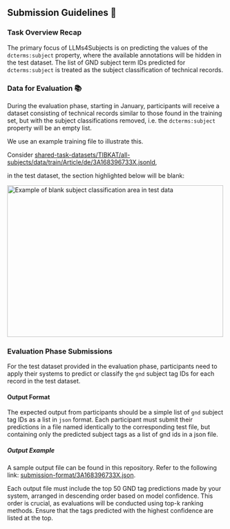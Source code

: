 ## Submission Guidelines 📄

### Task Overview Recap

The primary focus of LLMs4Subjects is on predicting the values of the `dcterms:subject` property, where the available annotations will be hidden in the test dataset. The list of GND subject term IDs predicted for `dcterms:subject` is treated as the subject classification of technical records.

### Data for Evaluation 📚

During the evaluation phase, starting in January, participants will receive a dataset consisting of technical records similar to those found in the training set, but with the subject classifications removed, i.e. the `dcterms:subject` property will be an empty list.

We use an example training file to illustrate this. 

Consider  [shared-task-datasets/TIBKAT/all-subjects/data/train/Article/de/3A168396733X.jsonld](https://github.com/jd-coderepos/llms4subjects/blob/main/shared-task-datasets/TIBKAT/all-subjects/data/train/Article/de/3A168396733X.jsonld),

in the test dataset, the section highlighted below will be blank:

<img src="https://github.com/jd-coderepos/llms4subjects/blob/main/img/classification-target.png" width="500" height="350" alt="Example of blank subject classification area in test data">

### Evaluation Phase Submissions

For the test dataset provided in the evaluation phase, participants need to apply their systems to predict or classify the `gnd` subject tag IDs for each record in the test dataset.

#### Output Format

The expected output from participants should be a simple list of `gnd` subject tag IDs as a list in `json` format. Each participant must submit their predictions in a file named identically to the corresponding test file, but containing only the predicted subject tags as a list of gnd ids in a json file.

##### Output Example

A sample output file can be found in this repository. Refer to the following link: [submission-format/3A168396733X.json](https://github.com/jd-coderepos/llms4subjects/blob/main/submission-format/3A168396733X.json).

Each output file must include the top 50 GND tag predictions made by your system, arranged in descending order based on model confidence. This order is crucial, as evaluations will be conducted using top-k ranking methods. Ensure that the tags predicted with the highest confidence are listed at the top.
